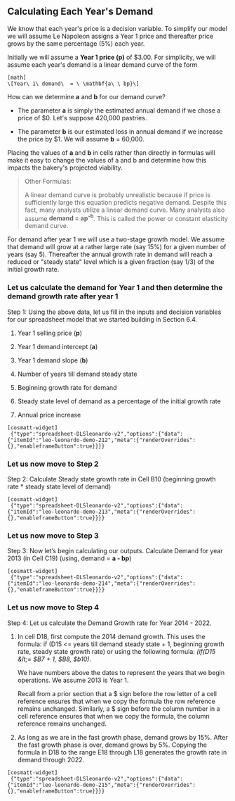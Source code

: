 ## Calculating Each Year's Demand

We know that each year's price is a decision variable. To simplify our model we will assume Le Napoleon assigns a Year 1 price and thereafter price grows by the same percentage (5%) each year.

Initially we will assume a **Year 1 price (p)** of $3.00. For simplicity, we will assume each year's demand is a linear demand curve of the form


```
[math]
\[Year\ 1\ demand\  = \ \mathbf{a\ \ bp}\]
```

How can we determine **a** and **b** for our demand curve?

  - The parameter **a** is simply the estimated annual demand if we chose a price of $0. Let's suppose 420,000 pastries.

  - The parameter **b** is our estimated loss in annual demand if we increase the price by $1. We will assume **b** = 60,000.

Placing the values of **a** and **b** in cells rather than directly in formulas will make it easy to change the values of a and b and determine how this impacts the bakery's projected viability.

> Other Formulas:
> 
> A linear demand curve is probably unrealistic because if price is sufficiently large this equation predicts negative demand. Despite this fact, many analysts utilize a linear demand curve. Many analysts also assume **demand = ap<sup>-b</sup>**. This is called the power or constant elasticity demand curve.

For demand after year 1 we will use a two-stage growth model. We assume that demand will grow at a rather large rate (say 15%) for a given number of years (say 5). Thereafter the annual growth rate in demand will reach a reduced or "steady state" level which is a given fraction (say 1/3) of the initial growth rate.

### Let us calculate the demand for Year 1 and then determine the demand growth rate after year 1 

Step 1: Using the above data, let us fill in the inputs and decision variables for our spreadsheet model that we started building in Section 6.4.

1.  Year 1 selling price (**p**)

2.  Year 1 demand intercept (**a**)

3.  Year 1 demand slope (**b**)

4.  Number of years till demand steady state

5.  Beginning growth rate for demand

6.  Steady state level of demand as a percentage of the initial growth rate

7.  Annual price increase

```
[cosmatt-widget]
 {"type":"spreadsheet-DLSleonardo-v2","options":{"data":{"itemId":"leo-leonardo-demo-212","meta":{"renderOverrides":{},"enableframeButton":true}}}} 
```

### Let us now move to Step 2

Step 2: Calculate Steady state growth rate in Cell B10 (beginning growth rate \* steady state level of demand)

```
[cosmatt-widget]
 {"type":"spreadsheet-DLSleonardo-v2","options":{"data":{"itemId":"leo-leonardo-demo-213","meta":{"renderOverrides":{},"enableframeButton":true}}}} 
```

### Let us now move to Step 3

Step 3: Now let’s begin calculating our outputs. Calculate Demand for year 2013 (in Cell C19) (using, demand = **a - bp**)

```
[cosmatt-widget]
 {"type":"spreadsheet-DLSleonardo-v2","options":{"data":{"itemId":"leo-leonardo-demo-214","meta":{"renderOverrides":{},"enableframeButton":true}}}} 
```

### Let us now move to Step 4

Step 4: Let us calculate the Demand Growth rate for Year 2014 - 2022.

1.  In cell D18, first compute the 2014 demand growth. This uses the formula: if (D15 \<= years till demand steady state + 1, beginning growth rate, steady state growth rate) or using the following formula: *(if(D15 \&lt;= $B7 + 1, $B8, $b10)*.  
      
    We have numbers above the dates to represent the years that we begin operations. We assume 2013 is Year 1.  
      
    Recall from a prior section that a $ sign before the row letter of a cell reference ensures that when we copy the formula the row reference remains unchanged. Similarly, a $ sign before the column number in a cell reference ensures that when we copy the formula, the column reference remains unchanged.

2.  As long as we are in the fast growth phase, demand grows by 15%. After the fast growth phase is over, demand grows by 5%. Copying the formula in D18 to the range E18 through L18 generates the growth rate in demand through 2022.

```
[cosmatt-widget]
 {"type":"spreadsheet-DLSleonardo-v2","options":{"data":{"itemId":"leo-leonardo-demo-215","meta":{"renderOverrides":{},"enableframeButton":true}}}} 
```
